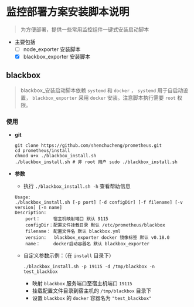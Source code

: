 # **监控部署方案安装脚本说明**

> 为方便部署，提供一些常用监控组件一键式安装启动脚本

- 主要包括
  - [ ] node_exporter 安装脚本
  - [x] blackbox_exporter 安装脚本

## **blackbox**
> blackbox_安装启动脚本依赖 `systemd` 和 `docker` ， `systemd` 用于自启动设置， `blackbox_exporter` 采用 `docker` 安装。注意脚本执行需要 `root` 权限。

### **使用**
- **git**
  ```
  git clone https://github.com/shenchucheng/prometheus.git
  cd prometheus/install
  chmod u+x ./blackbox_install.sh
  ./blackbox_install.sh # 非 root 用户 sudo ./blackbox_install.sh
  ```


- **参数**
    - 执行 `./blackbox_install.sh -h` 查看帮助信息
    ```
    Usage:
    ./blackbox_install.sh [-p port] [-d configDir] [-f filename] [-v version] [-n name]  
    Description:
        port：     宿主机映射端口 默认 9115
        configDir：配置文件挂载目录 默认 /etc/prometheus/blackbox
        filename： 配置文件名 默认 blackbox.yml
        version:   blackbox_exporter docker 镜像标签 默认 v0.18.0 
        name：     docker启动容器名 默认 blackbox_exporter
    ```
    - 自定义参数示例：（在 `install` 目录下）
      ```
      ./blackbox_install.sh -p 19115 -d /tmp/blackbox -n test_blackbox 
      ```
      - 映射 `blackbox` 服务端口至宿主机端口 `19115`
      - 挂载配置文件目录到宿主机的 `/tmp/blackbox` 目录下
      - 设置 `blackbox` 的 `docker` 容器名为 `"test_blackbox"`